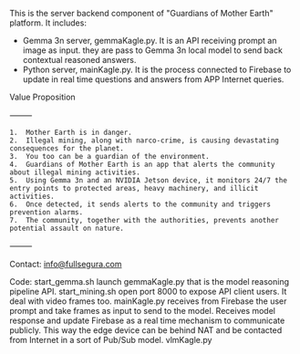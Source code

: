 This is the server backend component of "Guardians of Mother Earth" platform.
It includes:
- Gemma 3n server, gemmaKagle.py. It is an API receiving prompt an image as input. they are pass to Gemma 3n local model to send back contextual reasoned answers.
- Python server, mainKagle.py. It is the process connected to Firebase to update in real time questions and answers from APP Internet queries. 

Value Proposition

⸻

	1.	Mother Earth is in danger.
	2.	Illegal mining, along with narco-crime, is causing devastating consequences for the planet.
	3.	You too can be a guardian of the environment.
	4.	Guardians of Mother Earth is an app that alerts the community about illegal mining activities.
	5.	Using Gemma 3n and an NVIDIA Jetson device, it monitors 24/7 the entry points to protected areas, heavy machinery, and illicit activities.
	6.	Once detected, it sends alerts to the community and triggers prevention alarms.
	7.	The community, together with the authorities, prevents another potential assault on nature.

⸻

Contact:
info@fullsegura.com

Code:
start_gemma.sh launch gemmaKagle.py that is the model reasoning pipeline API.
start_mining.sh open port 8000 to expose API client users. It deal with video frames too.
mainKagle.py receives from Firebase the user prompt and take frames as input to send to the model. Receives model response and update Firebase as a real time mechanism to communicate publicly. This way the edge device can be behind NAT and be contacted from Internet in a sort of Pub/Sub model.
vlmKagle.py 